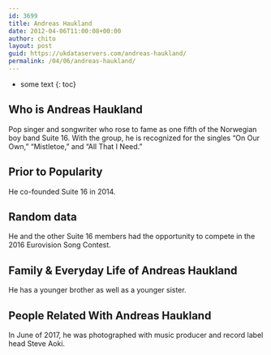 ```yaml
---
id: 3699
title: Andreas Haukland
date: 2012-04-06T11:00:08+00:00
author: chito
layout: post
guid: https://ukdataservers.com/andreas-haukland/
permalink: /04/06/andreas-haukland/
---
```


* some text
{: toc}
          
          
## Who is  Andreas Haukland
                  
                  
                  
Pop singer and songwriter who rose to fame as one fifth of the Norwegian boy band Suite 16. With the group, he is recognized for the singles &#8220;On Our Own,&#8221; &#8220;Mistletoe,&#8221; and &#8220;All That I Need.&#8221;
                  
                
                
                
## Prior to Popularity 
                  
                  
                  
He co-founded Suite 16 in 2014.
                  
                
                
                
## Random data 
                  
                  
                  
He and the other Suite 16 members had the opportunity to compete in the 2016 Eurovision Song Contest. 
                  
                
                
                
## Family & Everyday Life of Andreas Haukland
                  
                  
                  
He has a younger brother as well as a younger sister.
                  
                
                
                
## People Related With  Andreas Haukland
                  
                  
                  
In June of 2017, he was photographed with music producer and record label head Steve Aoki.
                  
                
              
            
          
          
          
    
    
  
